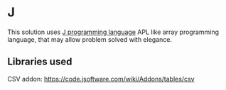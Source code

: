 # J

This solution uses [J programming language](https://www.jsoftware.com) APL like array programming language, that may allow problem solved with elegance.

## Libraries used
CSV addon: https://code.jsoftware.com/wiki/Addons/tables/csv